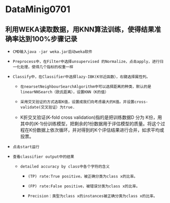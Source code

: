 # DataMinig0701
## 利用WEKA读取数据，用KNN算法训练，使得结果准确率达到100%步骤记录
   -     CMD输入java -jar weka.jar启动weka软件
   -     Preprocess中，在Filter中选择unsupervised 的Normalize，点击apply，进行归一化处理，使得几个指标的权重一样
   -     Classify中，在Classifier中选择lazy-IBK(K邻近函数），右键选择属性列。
        -     在nearsetNeighbourSearchAlgorithm中可以选择距离的种类，默认的是linearNNSearch（欧氏距离），设置KNN（K的值）
        -     采用交叉验证的方式选取K值，设置成我们向考虑最大的K值。并设置cross-validate(交叉验证）为true.
        -    K折交叉验证(K-fold cross validation)指的是把训练数据D 分为 K份，用其中的(K-1)份训练模型，把剩余的1份数据用于评估模型的质量。将这个过程在K份数据上依次循环，并对得到的K个评估结果进行合并，如求平均或投票。
   -     点击start运行
   -     查看classifier output中的结果
        -     detailed accuracy by class中各个字符的含义
             -     (TP) rate:True positive，被正确分类为class x的比率。
             -     (FP) rate:False positive，被错误分类为class x的比率。
             -     Precision：类型为class x的instances被正确分类为class x的比率。
